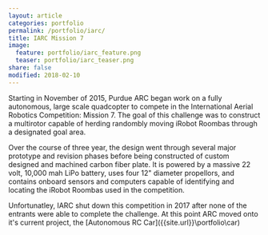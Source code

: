 ```yaml
---
layout: article
categories: portfolio
permalink: /portfolio/iarc/
title: IARC Mission 7
image:
  feature: portfolio/iarc_feature.png
  teaser: portfolio/iarc_teaser.png
share: false
modified: 2018-02-10
---
```

Starting in November of 2015, Purdue ARC began work on a fully autonomous, large scale quadcopter to compete in the International Aerial Robotics Competition: Mission 7. The goal of this challenge was to construct a multirotor capable of herding randombly moving iRobot Roombas  through a designated goal area.

Over the course of three year, the design went through several major prototype and revision phases before being constructed of custom designed and machined carbon fiber plate. It is powered by a massive 22 volt, 10,000 mah LiPo battery, uses four 12" diameter propellors, and contains onboard sensors and computers capable of identifying and locating the iRobot Roombas used in the competition.

Unfortunatley, IARC shut down this competition in 2017 after none of the entrants were able to complete the challenge. At this point ARC moved onto it's current project, the [Autonomous RC Car]({{site.url}}\portfolio\car\)